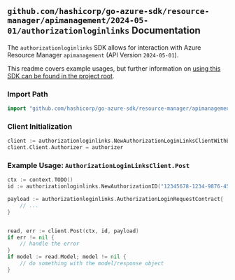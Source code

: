 
## `github.com/hashicorp/go-azure-sdk/resource-manager/apimanagement/2024-05-01/authorizationloginlinks` Documentation

The `authorizationloginlinks` SDK allows for interaction with Azure Resource Manager `apimanagement` (API Version `2024-05-01`).

This readme covers example usages, but further information on [using this SDK can be found in the project root](https://github.com/hashicorp/go-azure-sdk/tree/main/docs).

### Import Path

```go
import "github.com/hashicorp/go-azure-sdk/resource-manager/apimanagement/2024-05-01/authorizationloginlinks"
```


### Client Initialization

```go
client := authorizationloginlinks.NewAuthorizationLoginLinksClientWithBaseURI("https://management.azure.com")
client.Client.Authorizer = authorizer
```


### Example Usage: `AuthorizationLoginLinksClient.Post`

```go
ctx := context.TODO()
id := authorizationloginlinks.NewAuthorizationID("12345678-1234-9876-4563-123456789012", "example-resource-group", "serviceValue", "authorizationProviderIdValue", "authorizationIdValue")

payload := authorizationloginlinks.AuthorizationLoginRequestContract{
	// ...
}


read, err := client.Post(ctx, id, payload)
if err != nil {
	// handle the error
}
if model := read.Model; model != nil {
	// do something with the model/response object
}
```
